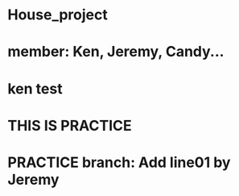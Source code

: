 # House_project
# member: Ken, Jeremy, Candy...
# ken test
# THIS IS PRACTICE
# PRACTICE branch: Add line01 by Jeremy